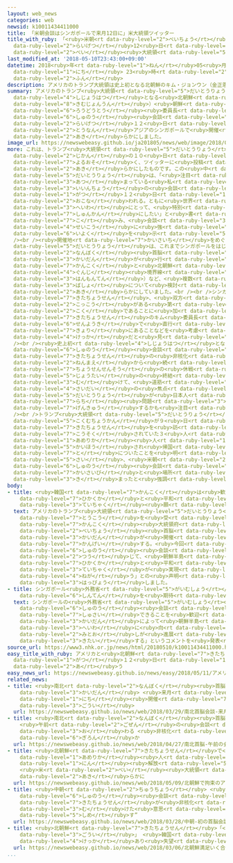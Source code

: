 ```yaml
---
layout: web_news
categories: web
newsid: k10011434411000
title: 「米朝会談はシンガポールで来月12日に」米大統領ツイッター
title_with_ruby: 「<ruby>米朝<rt data-ruby-level="2">べいちょう</rt></ruby><ruby>会談<rt data-ruby-level="3">かいだん</rt></ruby>はシンガポールで<ruby>来月<rt
  data-ruby-level="2">らいげつ</rt></ruby>12<ruby>日<rt data-ruby-level="1">にち</rt></ruby>に」<ruby>米<rt
  data-ruby-level="2">べい</rt></ruby><ruby>大統領<rt data-ruby-level="5">だいとうりょう</rt></ruby>ツイッター
last_modified_at: '2018-05-10T23:43:00+09:00'
datetime: 2018<ruby>年<rt data-ruby-level="1">ねん</rt></ruby>05<ruby>月<rt data-ruby-level="1">がつ</rt></ruby>10<ruby>日<rt
  data-ruby-level="1">にち</rt></ruby> 23<ruby>時<rt data-ruby-level="2">じ</rt></ruby>43<ruby>分<rt
  data-ruby-level="2">ふん</rt></ruby>
description: アメリカのトランプ大統領は史上初となる北朝鮮のキム・ジョンウン（金正恩）朝鮮労働党委員長との首脳会談について、来月１２日に、東南アジアのシンガポールで開催するとツイッターで明らかにしました。
summary: アメリカのトランプ<ruby>大統領<rt data-ruby-level="5">だいとうりょう</rt></ruby>は<ruby>史上初<rt
  data-ruby-level="4">しじょうはつ</rt></ruby>となる<ruby>北朝鮮<rt data-ruby-level="7">きたちょうせん</rt></ruby>のキム・ジョンウン（<ruby>金正恩<rt
  data-ruby-level="8">きむじょんうん</rt></ruby>）<ruby>朝鮮<rt data-ruby-level="7">ちょうせん</rt></ruby><ruby>労働党<rt
  data-ruby-level="6">ろうどうとう</rt></ruby><ruby>委員長<rt data-ruby-level="3">いいんちょう</rt></ruby>との<ruby>首脳<rt
  data-ruby-level="6">しゅのう</rt></ruby><ruby>会談<rt data-ruby-level="3">かいだん</rt></ruby>について、<ruby>来月<rt
  data-ruby-level="2">らいげつ</rt></ruby>１２<ruby>日<rt data-ruby-level="1">にち</rt></ruby>に、<ruby>東南<rt
  data-ruby-level="2">とうなん</rt></ruby>アジアのシンガポールで<ruby>開催<rt data-ruby-level="7">かいさい</rt></ruby>するとツイッターで<ruby>明<rt
  data-ruby-level="2">あき</rt></ruby>らかにしました。
image_url: https://newswebeasy.github.io/ja201805/news/web/image/2018/05/10/K10011434411_1805102355_1805102356_01_02.jpg
more: これは、トランプ<ruby>大統領<rt data-ruby-level="5">だいとうりょう</rt></ruby>が<ruby>日本<rt data-ruby-level="1">にっぽん</rt></ruby><ruby>時間<rt
  data-ruby-level="2">じかん</rt></ruby>の１０<ruby>日<rt data-ruby-level="1">にち</rt></ruby><ruby>夜遅<rt
  data-ruby-level="7">よるおそ</rt></ruby>く、ツイッターに<ruby>投稿<rt data-ruby-level="7">とうこう</rt></ruby>し、<ruby>明<rt
  data-ruby-level="2">あき</rt></ruby>らかにしたものです。この<ruby>中<rt data-ruby-level="1">なか</rt></ruby>で、トランプ<ruby>大統領<rt
  data-ruby-level="5">だいとうりょう</rt></ruby>は、「<ruby>注目<rt data-ruby-level="3">ちゅうもく</rt></ruby>が<ruby>集<rt
  data-ruby-level="3">あつ</rt></ruby>まっている<ruby>私<rt data-ruby-level="8">わたし</rt></ruby>とキム・ジョンウン<ruby>委員長<rt
  data-ruby-level="3">いいんちょう</rt></ruby>の<ruby>会談<rt data-ruby-level="3">かいだん</rt></ruby>はシンガポールで６<ruby>月<rt
  data-ruby-level="1">がつ</rt></ruby>１２<ruby>日<rt data-ruby-level="1">にち</rt></ruby>に<ruby>行<rt
  data-ruby-level="2">おこな</rt></ruby>われる。ともに<ruby>世界<rt data-ruby-level="3">せかい</rt></ruby>の<ruby>平和<rt
  data-ruby-level="3">へいわ</rt></ruby>にとって、<ruby>特別<rt data-ruby-level="4">とくべつ</rt></ruby>な<ruby>瞬間<rt
  data-ruby-level="7">しゅんかん</rt></ruby>にしたい」と<ruby>書<rt data-ruby-level="7">か</rt></ruby>き<ruby>込<rt
  data-ruby-level="7">こ</rt></ruby>み、<ruby>会談<rt data-ruby-level="3">かいだん</rt></ruby>の<ruby>成功<rt
  data-ruby-level="4">せいこう</rt></ruby>に<ruby>強<rt data-ruby-level="2">つよ</rt></ruby>い<ruby>意欲<rt
  data-ruby-level="6">いよく</rt></ruby>を<ruby>示<rt data-ruby-level="5">しめ</rt></ruby>しました。<br
  /><br /><ruby>開催地<rt data-ruby-level="7">かいさいち</rt></ruby>をめぐってトランプ<ruby>大統領<rt
  data-ruby-level="5">だいとうりょう</rt></ruby>は、これまでシンガポールをはじめ、<ruby>先<rt data-ruby-level="1">さき</rt></ruby>に<ruby>南北<rt
  data-ruby-level="2">なんぼく</rt></ruby><ruby>首脳<rt data-ruby-level="6">しゅのう</rt></ruby><ruby>会談<rt
  data-ruby-level="3">かいだん</rt></ruby>が<ruby>行<rt data-ruby-level="2">おこな</rt></ruby>われた<ruby>韓国<rt
  data-ruby-level="7">かんこく</rt></ruby>と<ruby>北朝鮮<rt data-ruby-level="7">きたちょうせん</rt></ruby>の<ruby>軍事<rt
  data-ruby-level="4">ぐんじ</rt></ruby><ruby>境界線<rt data-ruby-level="5">きょうかいせん</rt></ruby>にあるパンムンジョム（<ruby>板門店<rt
  data-ruby-level="3">はんもんてん</rt></ruby>）など、<ruby>複数<rt data-ruby-level="5">ふくすう</rt></ruby>の<ruby>場所<rt
  data-ruby-level="3">ばしょ</rt></ruby>について<ruby>検討<rt data-ruby-level="6">けんとう</rt></ruby>していると<ruby>明<rt
  data-ruby-level="2">あき</rt></ruby>らかにしていました。<br /><br />シンガポールを<ruby>選<rt data-ruby-level="4">えら</rt></ruby>んだのは、アメリカと<ruby>北朝鮮<rt
  data-ruby-level="7">きたちょうせん</rt></ruby>、<ruby>双方<rt data-ruby-level="7">そうほう</rt></ruby>ともに<ruby>国交<rt
  data-ruby-level="2">こっこう</rt></ruby>がある<ruby>第<rt data-ruby-level="3">だい</rt></ruby>３<ruby>国<rt
  data-ruby-level="2">こく</rt></ruby>であることに<ruby>加<rt data-ruby-level="4">くわ</rt></ruby>えて、<ruby>北朝鮮<rt
  data-ruby-level="7">きたちょうせん</rt></ruby>のキム<ruby>委員長<rt data-ruby-level="3">いいんちょう</rt></ruby>が<ruby>専用機<rt
  data-ruby-level="6">せんようき</rt></ruby>で<ruby>直行<rt data-ruby-level="2">ちょっこう</rt></ruby>できる<ruby>距離<rt
  data-ruby-level="7">きょり</rt></ruby>にあることなどを<ruby>考慮<rt data-ruby-level="7">こうりょ</rt></ruby>した<ruby>結果<rt
  data-ruby-level="4">けっか</rt></ruby>だと<ruby>見<rt data-ruby-level="1">み</rt></ruby>られます。<br
  /><br /><ruby>史上初<rt data-ruby-level="4">しじょうはつ</rt></ruby>となる<ruby>米朝<rt data-ruby-level="2">べいちょう</rt></ruby><ruby>首脳<rt
  data-ruby-level="6">しゅのう</rt></ruby><ruby>会談<rt data-ruby-level="3">かいだん</rt></ruby>では、<ruby>北朝鮮<rt
  data-ruby-level="7">きたちょうせん</rt></ruby>の<ruby>非核化<rt data-ruby-level="7">ひかくか</rt></ruby>や、６５<ruby>年前<rt
  data-ruby-level="2">ねんまえ</rt></ruby>から<ruby>続<rt data-ruby-level="4">つづ</rt></ruby>く<ruby>朝鮮戦争<rt
  data-ruby-level="7">ちょうせんせんそう</rt></ruby>の<ruby>休戦<rt data-ruby-level="4">きゅうせん</rt></ruby><ruby>状態<rt
  data-ruby-level="5">じょうたい</rt></ruby>の<ruby>終結<rt data-ruby-level="4">しゅうけつ</rt></ruby>に<ruby>向<rt
  data-ruby-level="3">む</rt></ruby>けて、<ruby>道筋<rt data-ruby-level="6">みちすじ</rt></ruby>をつけることができるのかどうかが<ruby>最大<rt
  data-ruby-level="4">さいだい</rt></ruby>の<ruby>焦点<rt data-ruby-level="7">しょうてん</rt></ruby>となります。またトランプ<ruby>大統領<rt
  data-ruby-level="5">だいとうりょう</rt></ruby>が<ruby>日本人<rt data-ruby-level="1">にほんじん</rt></ruby>の<ruby>拉致<rt
  data-ruby-level="7">らち</rt></ruby><ruby>問題<rt data-ruby-level="3">もんだい</rt></ruby>にどう<ruby>言及<rt
  data-ruby-level="7">げんきゅう</rt></ruby>するかも<ruby>注目<rt data-ruby-level="3">ちゅうもく</rt></ruby>されます。<br
  /><br />トランプ<ruby>大統領<rt data-ruby-level="5">だいとうりょう</rt></ruby>は、ポンペイオ<ruby>国務長官<rt
  data-ruby-level="5">こくむちょうかん</rt></ruby>が９<ruby>日<rt data-ruby-level="1">にち</rt></ruby>、<ruby>北朝鮮<rt
  data-ruby-level="7">きたちょうせん</rt></ruby>を<ruby>訪<rt data-ruby-level="7">おとず</rt></ruby>れ、<ruby>拘束<rt
  data-ruby-level="7">こうそく</rt></ruby>されていた３<ruby>人<rt data-ruby-level="1">にん</rt></ruby>の<ruby>アメリカ<rt
  data-ruby-level="1">あめりか</rt></ruby><ruby>人<rt data-ruby-level="1">じん</rt></ruby>が<ruby>解放<rt
  data-ruby-level="5">かいほう</rt></ruby>され<ruby>帰国<rt data-ruby-level="7">きこく</rt></ruby>の<ruby>途<rt
  data-ruby-level="7">と</rt></ruby>についたことを<ruby>明<rt data-ruby-level="2">あき</rt></ruby>らかにした<ruby>際<rt
  data-ruby-level="5">さい</rt></ruby>、<ruby>米朝<rt data-ruby-level="2">べいちょう</rt></ruby><ruby>首脳<rt
  data-ruby-level="6">しゅのう</rt></ruby><ruby>会談<rt data-ruby-level="3">かいだん</rt></ruby>についても<ruby>開催日<rt
  data-ruby-level="7">かいさいび</rt></ruby>と<ruby>場所<rt data-ruby-level="3">ばしょ</rt></ruby>が<ruby>決<rt
  data-ruby-level="3">き</rt></ruby>まったと<ruby>強調<rt data-ruby-level="3">きょうちょう</rt></ruby>していました。
body:
- title: <ruby>韓国<rt data-ruby-level="7">かんこく</rt></ruby>は<ruby>歓迎<rt data-ruby-level="7">かんげい</rt></ruby>「<ruby>非核化<rt
    data-ruby-level="7">ひかくか</rt></ruby>と<ruby>平和<rt data-ruby-level="3">へいわ</rt></ruby>の<ruby>定着<rt
    data-ruby-level="3">ていちゃく</rt></ruby><ruby>願<rt data-ruby-level="4">ねが</rt></ruby>う」
  text: アメリカのトランプ<ruby>大統領<rt data-ruby-level="5">だいとうりょう</rt></ruby>のツイッターへの<ruby>投稿<rt
    data-ruby-level="7">とうこう</rt></ruby>を<ruby>受<rt data-ruby-level="3">う</rt></ruby>けて、<ruby>韓国<rt
    data-ruby-level="7">かんこく</rt></ruby><ruby>大統領府<rt data-ruby-level="5">だいとうりょうふ</rt></ruby>は、「シンガポールで<ruby>米朝<rt
    data-ruby-level="2">べいちょう</rt></ruby><ruby>首脳<rt data-ruby-level="6">しゅのう</rt></ruby><ruby>会談<rt
    data-ruby-level="3">かいだん</rt></ruby>が<ruby>開催<rt data-ruby-level="7">かいさい</rt></ruby>されることを<ruby>歓迎<rt
    data-ruby-level="7">かんげい</rt></ruby>する。<ruby>今回<rt data-ruby-level="2">こんかい</rt></ruby>の<ruby>首脳<rt
    data-ruby-level="6">しゅのう</rt></ruby><ruby>会談<rt data-ruby-level="3">かいだん</rt></ruby>を<ruby>通<rt
    data-ruby-level="2">つう</rt></ruby>じて、<ruby>朝鮮半島<rt data-ruby-level="7">ちょうせんはんとう</rt></ruby>の<ruby>非核化<rt
    data-ruby-level="7">ひかくか</rt></ruby>と<ruby>平和<rt data-ruby-level="3">へいわ</rt></ruby>の<ruby>定着<rt
    data-ruby-level="3">ていちゃく</rt></ruby>が<ruby>実現<rt data-ruby-level="5">じつげん</rt></ruby>することを<ruby>願<rt
    data-ruby-level="4">ねが</rt></ruby>う」との<ruby>声明<rt data-ruby-level="2">せいめい</rt></ruby>を<ruby>発表<rt
    data-ruby-level="3">はっぴょう</rt></ruby>しました。
- title: シンガポール<ruby>外務省<rt data-ruby-level="5">がいむしょう</rt></ruby>「<ruby>平和<rt data-ruby-level="3">へいわ</rt></ruby>の<ruby>進展<rt
    data-ruby-level="6">しんてん</rt></ruby>を<ruby>期待<rt data-ruby-level="3">きたい</rt></ruby>」
  text: シンガポールの<ruby>外務省<rt data-ruby-level="5">がいむしょう</rt></ruby>は「<ruby>米朝<rt data-ruby-level="2">べいちょう</rt></ruby><ruby>首脳<rt
    data-ruby-level="6">しゅのう</rt></ruby><ruby>会談<rt data-ruby-level="3">かいだん</rt></ruby>を<ruby>主催<rt
    data-ruby-level="7">しゅさい</rt></ruby>できることを<ruby>歓迎<rt data-ruby-level="7">かんげい</rt></ruby>する。この<ruby>会談<rt
    data-ruby-level="3">かいだん</rt></ruby>によって<ruby>朝鮮半島<rt data-ruby-level="7">ちょうせんはんとう</rt></ruby>における<ruby>平和<rt
    data-ruby-level="3">へいわ</rt></ruby>に<ruby>向<rt data-ruby-level="3">む</rt></ruby>けた<ruby>見通<rt
    data-ruby-level="2">みとお</rt></ruby>しが<ruby>進展<rt data-ruby-level="6">しんてん</rt></ruby>することを<ruby>期待<rt
    data-ruby-level="3">きたい</rt></ruby>する」というコメントを<ruby>発表<rt data-ruby-level="3">はっぴょう</rt></ruby>しました。
source_url: https://www3.nhk.or.jp/news/html/20180510/k10011434411000.html
easy_title_with_ruby: アメリカと<ruby>北朝鮮<rt data-ruby-level="7">きたちょうせん</rt></ruby>のトップが６<ruby>月<rt
  data-ruby-level="1">がつ</rt></ruby>１２<ruby>日<rt data-ruby-level="1">にち</rt></ruby>にシンガポールで<ruby>会<rt
  data-ruby-level="2">あ</rt></ruby>う
easy_news_url: https://newswebeasy.github.io/news/easy/2018/05/11/アメリカと北朝鮮のトップが6月12日にシンガポールで会う
related_news:
- title: <ruby>南北<rt data-ruby-level="2">なんぼく</rt></ruby><ruby>首脳<rt data-ruby-level="6">しゅのう</rt></ruby><ruby>会談<rt
    data-ruby-level="3">かいだん</rt></ruby> <ruby>来月<rt data-ruby-level="2">らいげつ</rt></ruby>27<ruby>日<rt
    data-ruby-level="1">にち</rt></ruby><ruby>開催<rt data-ruby-level="7">かいさい</rt></ruby>で<ruby>合意<rt
    data-ruby-level="3">ごうい</rt></ruby>
  url: https://newswebeasy.github.io/news/web/2018/03/29/南北首脳会談-来月27日開催で合意
- title: <ruby>南北<rt data-ruby-level="2">なんぼく</rt></ruby><ruby>首脳<rt data-ruby-level="6">しゅのう</rt></ruby>
    <ruby>午前<rt data-ruby-level="2">ごぜん</rt></ruby>の<ruby>会談<rt data-ruby-level="3">かいだん</rt></ruby><ruby>終<rt
    data-ruby-level="3">お</rt></ruby>わる <ruby>非核化<rt data-ruby-level="7">ひかくか</rt></ruby>など<ruby>議論<rt
    data-ruby-level="6">ぎろん</rt></ruby>か
  url: https://newswebeasy.github.io/news/web/2018/04/27/南北首脳-午前の会談終わる-非核化など議論か
- title: <ruby>北朝鮮<rt data-ruby-level="7">きたちょうせん</rt></ruby>で<ruby>拘束<rt data-ruby-level="7">こうそく</rt></ruby>の<ruby>アメリカ<rt
    data-ruby-level="1">あめりか</rt></ruby><ruby>人<rt data-ruby-level="1">じん</rt></ruby>３<ruby>人<rt
    data-ruby-level="1">にん</rt></ruby><ruby>解放<rt data-ruby-level="5">かいほう</rt></ruby>
    <ruby>米<rt data-ruby-level="2">べい</rt></ruby><ruby>大統領<rt data-ruby-level="5">だいとうりょう</rt></ruby>が<ruby>明<rt
    data-ruby-level="2">あき</rt></ruby>らかに
  url: https://newswebeasy.github.io/news/web/2018/05/09/北朝鮮で拘束のアメリカ人3人解放-米大統領が明らかに
- title: <ruby>中朝<rt data-ruby-level="2">ちゅうちょう</rt></ruby> <ruby>初<rt data-ruby-level="4">はつ</rt></ruby>の<ruby>首脳<rt
    data-ruby-level="6">しゅのう</rt></ruby><ruby>会談<rt data-ruby-level="3">かいだん</rt></ruby>“<ruby>北朝鮮<rt
    data-ruby-level="7">きたちょうせん</rt></ruby>が<ruby>非核化<rt data-ruby-level="7">ひかくか</rt></ruby>に<ruby>向<rt
    data-ruby-level="3">む</rt></ruby>けた<ruby>意思<rt data-ruby-level="3">いし</rt></ruby><ruby>示<rt
    data-ruby-level="5">しめ</rt></ruby>す”
  url: https://newswebeasy.github.io/news/web/2018/03/28/中朝-初の首脳会談北朝鮮が非核化に向けた意思示す
- title: <ruby>北朝鮮<rt data-ruby-level="7">きたちょうせん</rt></ruby>「<ruby>満足<rt data-ruby-level="4">まんぞく</rt></ruby>いく<ruby>合意<rt
    data-ruby-level="3">ごうい</rt></ruby>」 <ruby>韓国<rt data-ruby-level="7">かんこく</rt></ruby>「<ruby>結果<rt
    data-ruby-level="4">けっか</rt></ruby>あり<ruby>失望<rt data-ruby-level="4">しつぼう</rt></ruby>させるものでない」
  url: https://newswebeasy.github.io/news/web/2018/03/06/北朝鮮満足いく合意-韓国結果あり失望させるものでない
...
```


